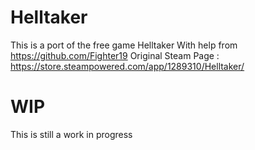 # Helltaker

This is a port of the free game Helltaker
With help from https://github.com/Fighter19
Original Steam Page : https://store.steampowered.com/app/1289310/Helltaker/

# WIP

This is still a work in progress

